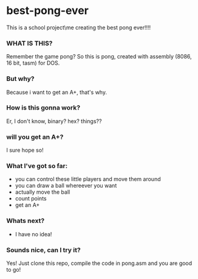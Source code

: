 # best-pong-ever
This is a school project\me creating the best pong ever!!!!
### WHAT IS THIS?
Remember the game pong? So this is pong, created with assembly (8086, 16 bit, tasm) for DOS.
### But why?
Because i want to get an A+, that's why.
### How is this gonna work?
Er, I don't know, binary? hex? things??
### will you get an A+?
I sure hope so!
### What I've got so far:
- you can control these little players and move them around
- you can draw a ball whereever you want
- actually move the ball
- count points
- get an A+
### Whats next?
- I have no idea!

### Sounds nice, can I try it?
Yes! Just clone this repo, compile the code in pong.asm and you are good to go!
